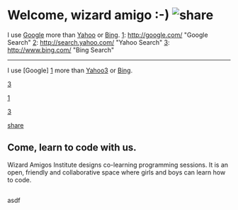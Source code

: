 [](#english)
---

# Welcome, wizard amigo :-) ![share]

I use [Google][1] more than [Yahoo][2] or [Bing][3].
[1]: http://google.com/ "Google Search"
[2]: http://search.yahoo.com/ "Yahoo Search"
[3]: http://www.bing.com/ "Bing Search"
  ***
  I use [Google] [1] more than [Yahoo][2][3] or [Bing][3].

  [3]

  [1]

  [3][1]

  [1]: http://google.com/ "Google Search"
  [2]: http://search.yahoo.com/ "Yahoo Search"
  [3]: http://www.bing.com/ "Bing Search"


[share]

## Come, learn to code with us.

Wizard Amigos Institute designs co-learning programming sessions.
It is an open, friendly and collaborative space where girls and boys can learn how to code.

[share]: # (asdf)

<!-- http://upload.wikimedia.org/wikipedia/commons/e/e1/Share_Icon.png "Share on Twitter Facebook or Email" -->


[](#german)
---

asdf
